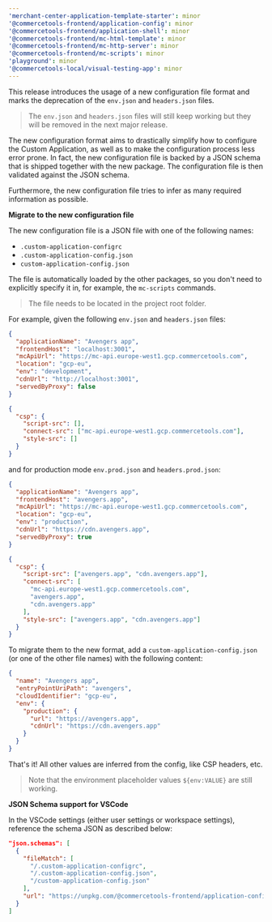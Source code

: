 ```yaml
---
'merchant-center-application-template-starter': minor
'@commercetools-frontend/application-config': minor
'@commercetools-frontend/application-shell': minor
'@commercetools-frontend/mc-html-template': minor
'@commercetools-frontend/mc-http-server': minor
'@commercetools-frontend/mc-scripts': minor
'playground': minor
'@commercetools-local/visual-testing-app': minor
---
```


This release introduces the usage of a new configuration file format and marks the deprecation of the `env.json` and `headers.json` files.

> The `env.json` and `headers.json` files will still keep working but they will be removed in the next major release.

The new configuration format aims to drastically simplify how to configure the Custom Application, as well as to make the configuration process less error prone.
In fact, the new configuration file is backed by a JSON schema that is shipped together with the new package. The configuration file is then validated against the JSON schema.

Furthermore, the new configuration file tries to infer as many required information as possible.

**Migrate to the new configuration file**

The new configuration file is a JSON file with one of the following names:

- `.custom-application-configrc`
- `.custom-application-config.json`
- `custom-application-config.json`

The file is automatically loaded by the other packages, so you don't need to explicitly specify it in, for example, the `mc-scripts` commands.

> The file needs to be located in the project root folder.

For example, given the following `env.json` and `headers.json` files:

```json
{
  "applicationName": "Avengers app",
  "frontendHost": "localhost:3001",
  "mcApiUrl": "https://mc-api.europe-west1.gcp.commercetools.com",
  "location": "gcp-eu",
  "env": "development",
  "cdnUrl": "http://localhost:3001",
  "servedByProxy": false
}
```

```json
{
  "csp": {
    "script-src": [],
    "connect-src": ["mc-api.europe-west1.gcp.commercetools.com"],
    "style-src": []
  }
}
```

and for production mode `env.prod.json` and `headers.prod.json`:

```json
{
  "applicationName": "Avengers app",
  "frontendHost": "avengers.app",
  "mcApiUrl": "https://mc-api.europe-west1.gcp.commercetools.com",
  "location": "gcp-eu",
  "env": "production",
  "cdnUrl": "https://cdn.avengers.app",
  "servedByProxy": true
}
```

```json
{
  "csp": {
    "script-src": ["avengers.app", "cdn.avengers.app"],
    "connect-src": [
      "mc-api.europe-west1.gcp.commercetools.com",
      "avengers.app",
      "cdn.avengers.app"
    ],
    "style-src": ["avengers.app", "cdn.avengers.app"]
  }
}
```

To migrate them to the new format, add a `custom-application-config.json` (or one of the other file names) with the following content:

```json
{
  "name": "Avengers app",
  "entryPointUriPath": "avengers",
  "cloudIdentifier": "gcp-eu",
  "env": {
    "production": {
      "url": "https://avengers.app",
      "cdnUrl": "https://cdn.avengers.app"
    }
  }
}
```

That's it! All other values are inferred from the config, like CSP headers, etc.

> Note that the environment placeholder values `${env:VALUE}` are still working.

**JSON Schema support for VSCode**

In the VSCode settings (either user settings or workspace settings), reference the schema JSON as described below:

```json
"json.schemas": [
  {
    "fileMatch": [
      "/.custom-application-configrc",
      "/.custom-application-config.json",
      "/custom-application-config.json"
    ],
    "url": "https://unpkg.com/@commercetools-frontend/application-config/schema.json"
  }
]
```
